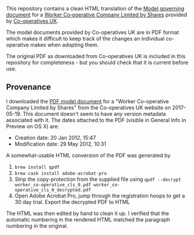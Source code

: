 This repository contains a clean HTML translation of
the
[Model governing document](https://www.uk.coop/developing-co-ops/model-governing-documents) for
a
[Worker Co‑operative Company Limited by Shares](https://www.uk.coop/developing-co-ops/model-governing-documents/worker-co-operative-company-limited-shares) provided
by [Co-operatives UK](https://www.uk.coop).

The model documents provided by Co-operatives UK are in PDF format
which makes it difficult to keep track of the changes an individual
co-operative makes when adopting them.

The original PDF as downloaded from Co-operatives UK is included in
this repository for completeness - but you should check that it is
current before use.

## Provenance

I downloaded
the
[PDF model document](https://www.uk.coop/sites/default/files/uploads/attachments/worker_co-operative_cls_0.pdf) for
a "Worker Co-operative Company Limited by Shares" from the
Co-operatives UK website on 2017-05-19. This document doesn't seem to
have any version metadata associated with it. The dates attached to
the PDF (visible in General Info in Preview on OS X) are:

- Creation date: 20 Jan 2012, 15:47
- Modification date: 29 May 2012, 10:31

A somewhat-usable HTML conversion of the PDF was generated by

1. `brew install qpdf`
2. `brew cask install adobe-acrobat-pro`
3. Strip the copy-protection from the supplied file using `qpdf
--decrypt worker_co-operative_cls_0.pdf
worker_co-operative_cls_0_decrypted.pdf`
4. Open Adobe Acrobat Pro, jump through the registration hoops to get
a 30 day trial. Export the decrypted PDF to HTML

The HTML was then edited by hand to clean it up. I verified that the
automatic numbering in the rendered HTML matched the paragraph
numbering in the original.
